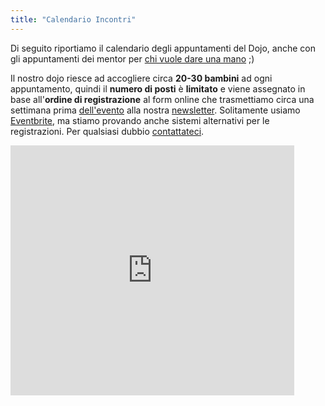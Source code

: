 ```yaml
---
title: "Calendario Incontri"
---
```


Di seguito riportiamo il calendario degli appuntamenti del Dojo, anche con gli appuntamenti dei mentor per <a href="/diventa-mentor-di-coderdojo-padova/">chi vuole dare una mano</a> ;)

Il nostro dojo riesce ad accogliere circa <strong>20-30 bambini</strong> ad ogni appuntamento, quindi il <strong>numero di posti</strong> è <strong>limitato</strong> e viene assegnato in base all'<strong>ordine di registrazione</strong> al form online che trasmettiamo circa una settimana prima <a href="/calendario/">dell'evento</a> alla nostra <a href="http://eepurl.com/QaW9P">newsletter</a>. Solitamente usiamo <a href="http://www.eventbrite.it/o/coderdojo-padova-6011192849">Eventbrite</a>, ma stiamo provando anche sistemi alternativi per le registrazioni. Per qualsiasi dubbio <a href="/contatti/">contattateci</a>.

<iframe src="https://calendar.google.com/calendar/embed?height=400&amp;wkst=2&amp;bgcolor=%23f2f2f2&amp;ctz=Europe%2FRome&amp;src=cm5oMmMyaWNnaW51bzhlNzdxOTlsYzNodTRAZ3JvdXAuY2FsZW5kYXIuZ29vZ2xlLmNvbQ&amp;color=%235A9A08&amp;showTitle=1&amp;showDate=0&amp;showPrint=0&amp;mode=AGENDA&amp;hl=it&amp;showCalendars=0&amp;showTz=0&amp;showTabs=1" style="border-width:0" width="90%" height="400" frameborder="0" scrolling="no"></iframe>
